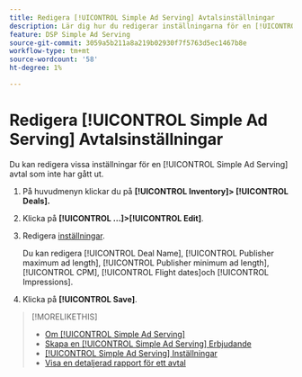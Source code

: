 ```yaml
---
title: Redigera [!UICONTROL Simple Ad Serving] Avtalsinställningar
description: Lär dig hur du redigerar inställningarna för en [!UICONTROL Simple Ad Serving] erbjudande.
feature: DSP Simple Ad Serving
source-git-commit: 3059a5b211a8a219b02930f7f5763d5ec1467b8e
workflow-type: tm+mt
source-wordcount: '58'
ht-degree: 1%

---
```


# Redigera [!UICONTROL Simple Ad Serving] Avtalsinställningar

Du kan redigera vissa inställningar för en [!UICONTROL Simple Ad Serving] avtal som inte har gått ut.

1. På huvudmenyn klickar du på **[!UICONTROL Inventory]> [!UICONTROL Deals].**

1. Klicka på  **[!UICONTROL ...]>[!UICONTROL Edit]**.

1. Redigera [inställningar](simple-deal-settings.md).

   Du kan redigera [!UICONTROL Deal Name], [!UICONTROL Publisher maximum ad length], [!UICONTROL Publisher minimum ad length], [!UICONTROL CPM], [!UICONTROL Flight dates]och [!UICONTROL Impressions].

1. Klicka på **[!UICONTROL Save]**.

>[!MORELIKETHIS]
>
>* [Om [!UICONTROL Simple Ad Serving]](simple-deal-about.md)
>* [Skapa en [!UICONTROL Simple Ad Serving] Erbjudande](simple-deal-create.md)
>* [[!UICONTROL Simple Ad Serving] Inställningar](simple-deal-settings.md)
>* [Visa en detaljerad rapport för ett avtal](/help/dsp/inventory/deal-view-report.md)


<!-- add back when reimplemented:
>* [View Event-Tracking Pixels for a [!UICONTROL Simple Ad Serving] Deal](simple-deal-show-pixels.md)
-->
